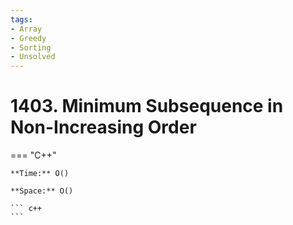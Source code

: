 ```yaml
---
tags:
- Array
- Greedy
- Sorting
- Unsolved
---
```



# 1403. Minimum Subsequence in Non-Increasing Order

=== "C++"

    **Time:** O()

    **Space:** O()

    ``` c++
    ```